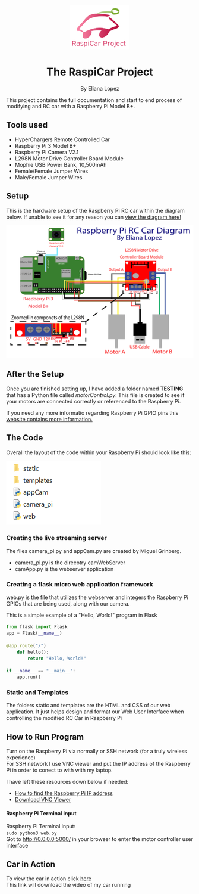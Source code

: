 <br />
 <p align="center">
     <img src="https://github.com/elianalopez/RaspiCar-Project/blob/main/Images/carproject.png?raw=true" width="160" height="120">
    <h1 align="center">The RaspiCar Project</h1>
    <p align="center" class="h6">By Eliana Lopez</p>
    <p align="center"></p>
 </p>
 
This project contains the full documentation and start to end process of modifying and RC car with a Raspberry Pi Model B+.

## Tools used
<ul>
<li>HyperChargers Remote Controlled Car</li>
<li>Raspberry Pi 3 Model B+</li>
<li>Raspberry Pi Camera V2.1</li>
<li>L298N Motor Drive Controller Board Module</li>
<li>Mophie USB Power Bank, 10,500mAh</li>
<li> Female/Female Jumper Wires</li> 
<li> Male/Female Jumper Wires</li>
</ul>

## Setup
This is the hardware setup of the Raspberry Pi RC car within the diagram below. If unable to see it for any reason you can  <a href="https://github.com/elianalopez/RaspiCar-Project/blob/main/Images/diagram.png?raw=true">view the diagram here!</a>

![Diagram](Images/diagram.png)

## After the Setup
Once you are finished setting up, I have added a folder named **TESTING** that has a Python file called *motorControl.py*. This file is created to see if your motors are connected correctly or referenced to the Raspberry Pi. 

If you need any more informatio regarding Raspberry Pi GPIO pins this <a href="https://projects.raspberrypi.org/en/projects/physical-computing/1">website contains more information.</a>

## The Code
Overall the layout of the code within your Raspberry Pi should look like this:

![Directory](Images/directory.PNG)

### Creating the live streaming server
The files camera_pi.py and appCam.py are created by Miguel Grinberg. 
* camera_pi.py is the direcotry camWebServer
* camApp.py is the webserver application

### Creating a flask micro web application framework

web.py is the file that utilizes the webserver and integers the Raspberry Pi GPIOs that are being used, along with our camera.

This is a simple example of a "Hello, World!" program in Flask

```python
from flask import Flask
app = Flask(__name__)

@app.route("/")
    def hello():
        return "Hello, World!"

if __name__ == "__main__":
    app.run()
```

### Static and Templates 
The folders static and templates are the HTML and CSS of our web application. It just helps design and format our Web User Interface when controlling the modified RC Car in Raspberry Pi

## How to Run Program
Turn on the Raspberry Pi via normally or SSH network (for a truly wireless experience)
<br>
For SSH network I use VNC viewer and put the IP address of the Raspberry Pi in order to conect to with with my laptop. 

I have left these resources down below if needed:
* <a href="https://www.raspberrypi.org/documentation/remote-access/ip-address.md">How to find the Raspberry Pi IP address</a>
* <a href="https://www.realvnc.com/en/connect/download/viewer/"> Download VNC Viewer </a>

#### Raspberry Pi Terminal input
Raspberry Pi Terminal input:
<br>
 `sudo python3 web.py`
 <br>
 Got to http://0.0.0.0:5000/ in your browser to enter the motor controller user interface

  
## Car in Action
To view the car in action click <a href="https://github.com/elianalopez/Raspberry-Pi-RC-Car-Project/blob/master/car.mov?raw=true">here</a>
<br>
This link will download the video of my car running
